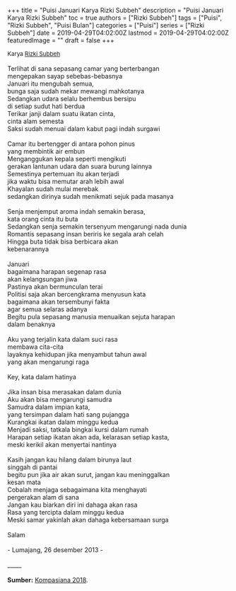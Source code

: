 +++
title = "Puisi Januari Karya Rizki Subbeh"
description = "Puisi Januari Karya Rizki Subbeh"
toc = true
authors = ["Rizki Subbeh"]
tags = ["Puisi", "Rizki Subbeh", "Puisi Bulan"]
categories = ["Puisi"]
series = ["Rizki Subbeh"]
date = 2019-04-29T04:02:00Z
lastmod = 2019-04-29T04:02:00Z
featuredImage = ""
draft = false
+++

<div style="text-align: justify;">
<div style="font-size: small;">Karya <a href="/authors/rizki-subbeh/" target="_blank">Rizki Subbeh</a></div><br />
Terlihat di sana sepasang camar yang berterbangan<br />mengepakan sayap sebebas-bebasnya<br />Januari itu mengubah semua,<br />bunga saja sudah mekar mewangi mahkotanya<br />Sedangkan udara selalu berhembus bersipu<br />di setiap sudut hati berdua<br />Terikar janji dalam suatu ikatan cinta,<br />cinta alam semesta<br />Saksi sudah menuai dalam kabut pagi indah surgawi<br /><br />Camar itu bertengger di antara pohon pinus<br />yang membintik air embun<br />Menganggukan kepala seperti mengikuti<br />gerakan lantunan udara dan suara burung lainnya<br />Semestinya pertemuan itu akan terjadi<br />jika waktu bisa memutar arah lebih awal<br />Khayalan sudah mulai merebak<br />sedangkan dirinya sudah menikmati sejuk pada masanya<br /><br />Senja menjemput aroma indah semakin berasa,<br />kata orang cinta itu buta<br />Sedangkan senja semakin tersenyum mengarungi nada dunia<br />Romantis sepasang insan beriris ke segala arah celah<br />Hingga buta tidak bisa berbicara akan<br />kebenarannya<br /><br />Januari<br />bagaimana harapan segenap rasa<br />akan kelangsungan jiwa<br />Pastinya akan bermunculan terai<br />Politisi saja akan bercengkrama menyusun kata<br />bagaimana akan tersembunyi fakta<br />agar semua selaras adanya<br />Begitu pula sepasang manusia menuaikan sejuta harapan<br />dalam benaknya<br /><br />Aku yang terjalin kata dalam suci rasa<br />membawa cita-cita<br />layaknya kehidupan jika menyambut tahun awal<br />yang akan mengarungi raga<br /><br />Key, kata dalam hatinya<br /><br />Jika insan bisa merasakan dalam dunia<br />Aku akan bisa mengarungi samudra<br />Samudra dalam impian kata,<br />yang tersimpan dalam hati sang pujangga<br />Kurangkai ikatan dalam minggu kedua<br />Menjadi saksi, tatkala bingkai kursi dalam rumah<br />Harapan setiap ikatan akan ada, kelarasan setiap kasta,<br />meski kerikil akan menyertai nantinya<br /><br />Kasih jangan kau hilang dalam birunya laut<br />singgah di pantai<br />begitu pun jika air akan surut, jangan kau meninggalkan<br />kesan mata<br />Cobalah menjaga sebagaimana kita menghayati<br />pergerakan alam di sana<br />Jangan kau biarkan diri ini dahaga akan rasa<br />Rasa yang tercipta dalam minggu kedua<br />Meski samar yakinlah akan dahaga kebersamaan surga<br /><br />Salam<br /><br />- Lumajang, 26 desember 2013 -<br /><br />
_____<br /><br />
<b>Sumber:</b> <a href="https://www.kompasiana.com/karyatulismulti/5ace2f925e13734b1d3eea23/puisi-januari" target="_blank">Kompasiana 2018</a>.</div>
